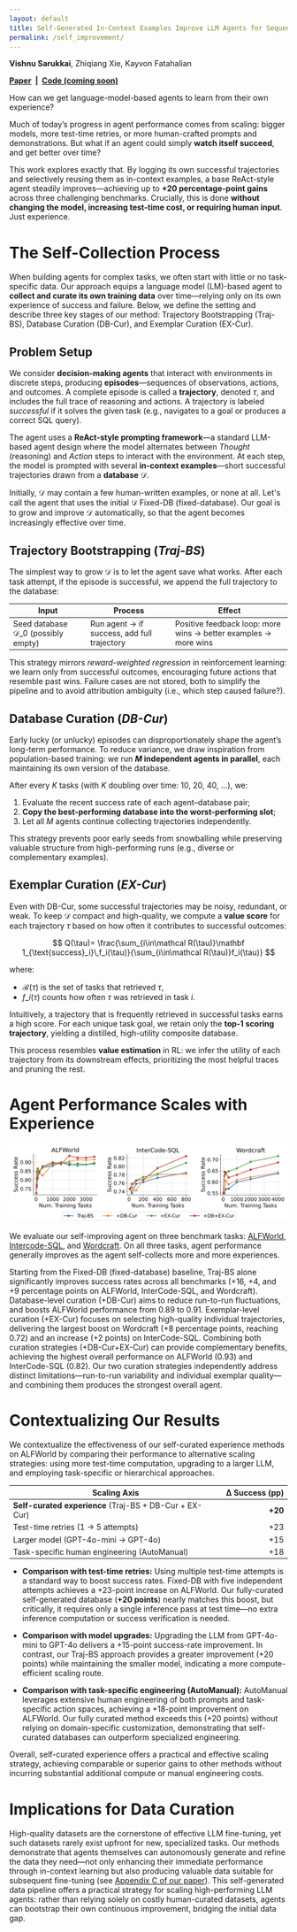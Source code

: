 ```yaml
---
layout: default
title: Self-Generated In-Context Examples Improve LLM Agents for Sequential Decision-Making Tasks
permalink: /self_improvement/
---
```


**Vishnu Sarukkai**, Zhiqiang Xie, Kayvon Fatahalian

**[Paper](https://arxiv.org/abs/2505.00234) \| [Code (coming soon)]()**

How can we get language-model-based agents to learn from their own experience?

Much of today’s progress in agent performance comes from scaling: bigger models, more test-time retries, or more human-crafted prompts and demonstrations. But what if an agent could simply **watch itself succeed**, and get better over time?

This work explores exactly that. By logging its own successful trajectories and selectively reusing them as in-context examples, a base ReAct-style agent steadily improves—achieving up to **+20 percentage-point gains** across three challenging benchmarks. Crucially, this is done **without changing the model, increasing test-time cost, or requiring human input**. Just experience.

# The Self-Collection Process

When building agents for complex tasks, we often start with little or no task-specific data. Our approach equips a language model (LM)-based agent to **collect and curate its own training data** over time—relying only on its own experience of success and failure. Below, we define the setting and describe three key stages of our method: Trajectory Bootstrapping (Traj-BS), Database Curation (DB-Cur), and Exemplar Curation (EX-Cur).

## Problem Setup

We consider **decision-making agents** that interact with environments in discrete steps, producing **episodes**—sequences of observations, actions, and outcomes. A complete episode is called a **trajectory**, denoted $\tau$, and includes the full trace of reasoning and actions. A trajectory is labeled *successful* if it solves the given task (e.g., navigates to a goal or produces a correct SQL query).

The agent uses a **ReAct-style prompting framework**—a standard LLM-based agent design where the model alternates between *Thought* (reasoning) and *Action* steps to interact with the environment. At each step, the model is prompted with several **in-context examples**—short successful trajectories drawn from a **database** $\mathcal{D}$.

Initially, $\mathcal{D}$ may contain a few human-written examples, or none at all. Let's call the agent that uses the initial $\mathcal{D}$ Fixed-DB (fixed-database). Our goal is to grow and improve $\mathcal{D}$ automatically, so that the agent becomes increasingly effective over time.

## Trajectory Bootstrapping (*Traj-BS*)

The simplest way to grow $\mathcal{D}$ is to let the agent save what works. After each task attempt, if the episode is successful, we append the full trajectory to the database:

| Input                                             | Process                                     | Effect                                                          |
| ------------------------------------------------- | ------------------------------------------- | --------------------------------------------------------------- |
| Seed database $\mathcal{D}\_0$ (possibly empty) | Run agent → if success, add full trajectory | Positive feedback loop: more wins → better examples → more wins |

This strategy mirrors *reward-weighted regression* in reinforcement learning: we learn only from successful outcomes, encouraging future actions that resemble past wins. Failure cases are not stored, both to simplify the pipeline and to avoid attribution ambiguity (i.e., which step caused failure?).

## Database Curation (*DB-Cur*)

Early lucky (or unlucky) episodes can disproportionately shape the agent’s long-term performance. To reduce variance, we draw inspiration from population-based training: we run **$M$ independent agents in parallel**, each maintaining its own version of the database.

After every $K$ tasks (with $K$ doubling over time: 10, 20, 40, ...), we:

1. Evaluate the recent success rate of each agent–database pair;
2. **Copy the best-performing database into the worst-performing slot**;
3. Let all $M$ agents continue collecting trajectories independently.

This strategy prevents poor early seeds from snowballing while preserving valuable structure from high-performing runs (e.g., diverse or complementary examples).

## Exemplar Curation (*EX-Cur*)

Even with DB-Cur, some successful trajectories may be noisy, redundant, or weak. To keep $\mathcal{D}$ compact and high-quality, we compute a **value score** for each trajectory $\tau$ based on how often it contributes to successful outcomes:

$$
Q(\tau)= \frac{\sum_{i\in\mathcal R(\tau)}\mathbf 1_{\text{success}_i}\,f_i(\tau)}{\sum_{i\in\mathcal R(\tau)}f_i(\tau)}
$$

where:

* $\mathcal R(\tau)$ is the set of tasks that retrieved $\tau$,
* $f\_i(\tau)$ counts how often $\tau$ was retrieved in task $i$.

Intuitively, a trajectory that is frequently retrieved in successful tasks earns a high score. For each unique task goal, we retain only the **top-1 scoring trajectory**, yielding a distilled, high-utility composite database.

This process resembles **value estimation** in RL: we infer the utility of each trajectory from its downstream effects, prioritizing the most helpful traces and pruning the rest.

# Agent Performance Scales with Experience

![](self_improvement/results.png) <!-- success-rate curves -->

We evaluate our self-improving agent on three benchmark tasks: [ALFWorld](https://alfworld.github.io), [Intercode-SQL](https://intercode-benchmark.github.io), and [Wordcraft](https://github.com/minqi/wordcraft). On all three tasks, agent performance generally improves as the agent self-collects more and more experiences. 

Starting from the Fixed-DB (fixed-database) baseline, Traj-BS alone significantly improves success rates across all benchmarks (+16, +4, and +9 percentage points on ALFWorld, InterCode-SQL, and Wordcraft). Database-level curation (+DB-Cur) aims to reduce run-to-run fluctuations, and boosts ALFWorld performance from 0.89 to 0.91. Exemplar-level curation (+EX-Cur) focuses on selecting high-quality individual trajectories, delivering the largest boost on Wordcraft (+8 percentage points, reaching 0.72) and an increase (+2 points) on InterCode-SQL. Combining both curation strategies (+DB-Cur+EX-Cur) can provide complementary benefits, achieving the highest overall performance on ALFWorld (0.93) and InterCode-SQL (0.82). Our two curation strategies independently address distinct limitations—run-to-run variability and individual exemplar quality—and combining them produces the strongest overall agent. 

# Contextualizing Our Results

We contextualize the effectiveness of our self-curated experience methods on ALFWorld by comparing their performance to alternative scaling strategies: using more test-time computation, upgrading to a larger LLM, and employing task-specific or hierarchical approaches.

| Scaling Axis                                            | Δ Success (pp) |
| ------------------------------------------------------- | -------------: |
| **Self-curated experience** (Traj-BS + DB-Cur + EX-Cur) |        **+20** |
| Test-time retries (1 → 5 attempts)                      |            +23 |
| Larger model (GPT-4o-mini → GPT-4o)                     |            +15 |
| Task-specific human engineering (AutoManual)            |            +18 |

* **Comparison with test-time retries:**
  Using multiple test-time attempts is a standard way to boost success rates. Fixed-DB with five independent attempts achieves a +23-point increase on ALFWorld. Our fully-curated self-generated database (**+20 points**) nearly matches this boost, but critically, it requires only a single inference pass at test time—no extra inference computation or success verification is needed.

* **Comparison with model upgrades:**
  Upgrading the LLM from GPT-4o-mini to GPT-4o delivers a +15-point success-rate improvement. In contrast, our Traj-BS approach provides a greater improvement (+20 points) while maintaining the smaller model, indicating a more compute-efficient scaling route.

* **Comparison with task-specific engineering (AutoManual):**
  AutoManual leverages extensive human engineering of both prompts and task-specific action spaces, achieving a +18-point improvement on ALFWorld. Our fully curated method exceeds this (+20 points) without relying on domain-specific customization, demonstrating that self-curated databases can outperform specialized engineering.

Overall, self-curated experience offers a practical and effective scaling strategy, achieving comparable or superior gains to other methods without incurring substantial additional compute or manual engineering costs.

# Implications for Data Curation

High-quality datasets are the cornerstone of effective LLM fine-tuning, yet such datasets rarely exist upfront for new, specialized tasks. Our methods demonstrate that agents themselves can autonomously generate and refine the data they need—not only enhancing their immediate performance through in-context learning but also producing valuable data suitable for subsequent fine-tuning (see [Appendix C of our paper](https://arxiv.org/abs/2505.00234)). This self-generated data pipeline offers a practical strategy for scaling high-performing LLM agents: rather than relying solely on costly human-curated datasets, agents can bootstrap their own continuous improvement, bridging the initial data gap.



